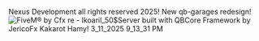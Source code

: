 Nexus Development all rights reserved 2025!
New qb-garages redesign!
![FiveM® by Cfx re - Ikoaril_50$Server built with QBCore Framework by JericoFx   Kakarot   Hamy! 3_11_2025 9_13_31 PM](https://github.com/user-attachments/assets/05c2bddd-18de-485f-8e75-bed01a45eb8b)
